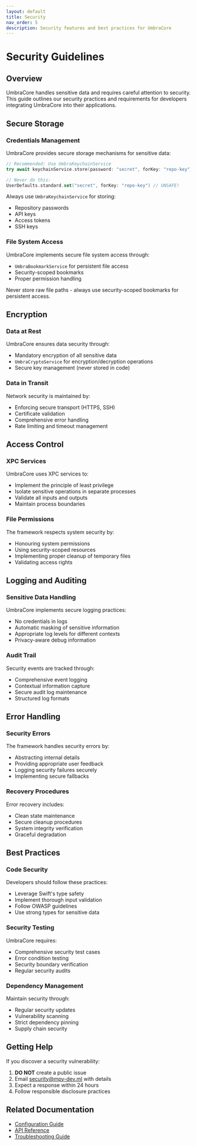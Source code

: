 ```yaml
---
layout: default
title: Security
nav_order: 5
description: Security features and best practices for UmbraCore
---
```


# Security Guidelines

## Overview

UmbraCore handles sensitive data and requires careful attention to security. This guide outlines our security practices and requirements for developers integrating UmbraCore into their applications.

## Secure Storage

### Credentials Management

UmbraCore provides secure storage mechanisms for sensitive data:

```swift
// Recommended: Use UmbraKeychainService
try await keychainService.store(password: "secret", forKey: "repo-key")

// Never do this:
UserDefaults.standard.set("secret", forKey: "repo-key") // UNSAFE!
```

Always use `UmbraKeychainService` for storing:
- Repository passwords
- API keys
- Access tokens
- SSH keys

### File System Access

UmbraCore implements secure file system access through:
- `UmbraBookmarkService` for persistent file access
- Security-scoped bookmarks
- Proper permission handling

Never store raw file paths - always use security-scoped bookmarks for persistent access.

## Encryption

### Data at Rest

UmbraCore ensures data security through:
- Mandatory encryption of all sensitive data
- `UmbraCryptoService` for encryption/decryption operations
- Secure key management (never stored in code)

### Data in Transit

Network security is maintained by:
- Enforcing secure transport (HTTPS, SSH)
- Certificate validation
- Comprehensive error handling
- Rate limiting and timeout management

## Access Control

### XPC Services

UmbraCore uses XPC services to:
- Implement the principle of least privilege
- Isolate sensitive operations in separate processes
- Validate all inputs and outputs
- Maintain process boundaries

### File Permissions

The framework respects system security by:
- Honouring system permissions
- Using security-scoped resources
- Implementing proper cleanup of temporary files
- Validating access rights

## Logging and Auditing

### Sensitive Data Handling

UmbraCore implements secure logging practices:
- No credentials in logs
- Automatic masking of sensitive information
- Appropriate log levels for different contexts
- Privacy-aware debug information

### Audit Trail

Security events are tracked through:
- Comprehensive event logging
- Contextual information capture
- Secure audit log maintenance
- Structured log formats

## Error Handling

### Security Errors

The framework handles security errors by:
- Abstracting internal details
- Providing appropriate user feedback
- Logging security failures securely
- Implementing secure fallbacks

### Recovery Procedures

Error recovery includes:
- Clean state maintenance
- Secure cleanup procedures
- System integrity verification
- Graceful degradation

## Best Practices

### Code Security

Developers should follow these practices:
- Leverage Swift's type safety
- Implement thorough input validation
- Follow OWASP guidelines
- Use strong types for sensitive data

### Security Testing

UmbraCore requires:
- Comprehensive security test cases
- Error condition testing
- Security boundary verification
- Regular security audits

### Dependency Management

Maintain security through:
- Regular security updates
- Vulnerability scanning
- Strict dependency pinning
- Supply chain security

## Getting Help

If you discover a security vulnerability:

1. **DO NOT** create a public issue
2. Email security@mpy-dev.ml with details
3. Expect a response within 24 hours
4. Follow responsible disclosure practices

## Related Documentation

- [Configuration Guide](../configuration.md)
- [API Reference](../api/reference.md)
- [Troubleshooting Guide](../support/troubleshooting.md)
